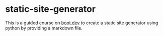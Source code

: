 # static-site-generator

This is a guided course on [boot.dev](https://www.boot.dev) to create a static
site generator using python by providing a markdown file.
